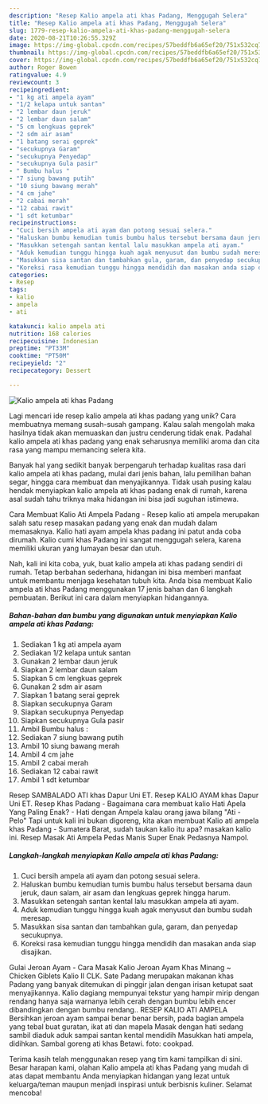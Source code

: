 ```yaml
---
description: "Resep Kalio ampela ati khas Padang, Menggugah Selera"
title: "Resep Kalio ampela ati khas Padang, Menggugah Selera"
slug: 1779-resep-kalio-ampela-ati-khas-padang-menggugah-selera
date: 2020-08-21T10:26:55.329Z
image: https://img-global.cpcdn.com/recipes/57beddfb6a65ef20/751x532cq70/kalio-ampela-ati-khas-padang-foto-resep-utama.jpg
thumbnail: https://img-global.cpcdn.com/recipes/57beddfb6a65ef20/751x532cq70/kalio-ampela-ati-khas-padang-foto-resep-utama.jpg
cover: https://img-global.cpcdn.com/recipes/57beddfb6a65ef20/751x532cq70/kalio-ampela-ati-khas-padang-foto-resep-utama.jpg
author: Roger Bowen
ratingvalue: 4.9
reviewcount: 3
recipeingredient:
- "1 kg ati ampela ayam"
- "1/2 kelapa untuk santan"
- "2 lembar daun jeruk"
- "2 lembar daun salam"
- "5 cm lengkuas geprek"
- "2 sdm air asam"
- "1 batang serai geprek"
- "secukupnya Garam"
- "secukupnya Penyedap"
- "secukupnya Gula pasir"
- " Bumbu halus "
- "7 siung bawang putih"
- "10 siung bawang merah"
- "4 cm jahe"
- "2 cabai merah"
- "12 cabai rawit"
- "1 sdt ketumbar"
recipeinstructions:
- "Cuci bersih ampela ati ayam dan potong sesuai selera."
- "Haluskan bumbu kemudian tumis bumbu halus tersebut bersama daun jeruk, daun salam, air asam dan lengkuas geprek hingga harum."
- "Masukkan setengah santan kental lalu masukkan ampela ati ayam."
- "Aduk kemudian tunggu hingga kuah agak menyusut dan bumbu sudah meresap."
- "Masukkan sisa santan dan tambahkan gula, garam, dan penyedap secukupnya."
- "Koreksi rasa kemudian tunggu hingga mendidih dan masakan anda siap disajikan."
categories:
- Resep
tags:
- kalio
- ampela
- ati

katakunci: kalio ampela ati 
nutrition: 168 calories
recipecuisine: Indonesian
preptime: "PT33M"
cooktime: "PT50M"
recipeyield: "2"
recipecategory: Dessert

---
```



![Kalio ampela ati khas Padang](https://img-global.cpcdn.com/recipes/57beddfb6a65ef20/751x532cq70/kalio-ampela-ati-khas-padang-foto-resep-utama.jpg)

Lagi mencari ide resep kalio ampela ati khas padang yang unik? Cara membuatnya memang susah-susah gampang. Kalau salah mengolah maka hasilnya tidak akan memuaskan dan justru cenderung tidak enak. Padahal kalio ampela ati khas padang yang enak seharusnya memiliki aroma dan cita rasa yang mampu memancing selera kita.

Banyak hal yang sedikit banyak berpengaruh terhadap kualitas rasa dari kalio ampela ati khas padang, mulai dari jenis bahan, lalu pemilihan bahan segar, hingga cara membuat dan menyajikannya. Tidak usah pusing kalau hendak menyiapkan kalio ampela ati khas padang enak di rumah, karena asal sudah tahu triknya maka hidangan ini bisa jadi suguhan istimewa.

Cara Membuat Kalio Ati Ampela Padang - Resep kalio ati ampela merupakan salah satu resep masakan padang yang enak dan mudah dalam memasaknya. Kalio hati ayam ampela khas padang ini patut anda coba dirumah. Kalio cumi khas Padang ini sangat menggugah selera, karena memiliki ukuran yang lumayan besar dan utuh.


Nah, kali ini kita coba, yuk, buat kalio ampela ati khas padang sendiri di rumah. Tetap berbahan sederhana, hidangan ini bisa memberi manfaat untuk membantu menjaga kesehatan tubuh kita. Anda bisa membuat Kalio ampela ati khas Padang menggunakan 17 jenis bahan dan 6 langkah pembuatan. Berikut ini cara dalam menyiapkan hidangannya.

<!--inarticleads1-->

##### Bahan-bahan dan bumbu yang digunakan untuk menyiapkan Kalio ampela ati khas Padang:

1. Sediakan 1 kg ati ampela ayam
1. Sediakan 1/2 kelapa untuk santan
1. Gunakan 2 lembar daun jeruk
1. Siapkan 2 lembar daun salam
1. Siapkan 5 cm lengkuas geprek
1. Gunakan 2 sdm air asam
1. Siapkan 1 batang serai geprek
1. Siapkan secukupnya Garam
1. Siapkan secukupnya Penyedap
1. Siapkan secukupnya Gula pasir
1. Ambil  Bumbu halus :
1. Sediakan 7 siung bawang putih
1. Ambil 10 siung bawang merah
1. Ambil 4 cm jahe
1. Ambil 2 cabai merah
1. Sediakan 12 cabai rawit
1. Ambil 1 sdt ketumbar


Resep SAMBALADO ATI khas Dapur Uni ET. Resep KALIO AYAM khas Dapur Uni ET. Resep Khas Padang - Bagaimana cara membuat kalio Hati Apela Yang Paling Enak? - Hati dengan Ampela kalau orang jawa bilang &#34;Ati - Pelo&#34; Tapi untuk kali ini bukan digoreng, kita akan membuat Kalio ati ampela khas Padang - Sumatera Barat, sudah taukan kalio itu apa? masakan kalio ini. Resep Masak Ati Ampela Pedas Manis Super Enak Pedasnya Nampol. 

<!--inarticleads2-->

##### Langkah-langkah menyiapkan Kalio ampela ati khas Padang:

1. Cuci bersih ampela ati ayam dan potong sesuai selera.
1. Haluskan bumbu kemudian tumis bumbu halus tersebut bersama daun jeruk, daun salam, air asam dan lengkuas geprek hingga harum.
1. Masukkan setengah santan kental lalu masukkan ampela ati ayam.
1. Aduk kemudian tunggu hingga kuah agak menyusut dan bumbu sudah meresap.
1. Masukkan sisa santan dan tambahkan gula, garam, dan penyedap secukupnya.
1. Koreksi rasa kemudian tunggu hingga mendidih dan masakan anda siap disajikan.


Gulai Jeroan Ayam - Cara Masak Kalio Jeroan Ayam Khas Minang ~ Chicken Giblets Kalio II CLK. Sate Padang merupakan makanan khas Padang yang banyak ditemukan di pinggir jalan dengan irisan ketupat saat menyajikannya. Kalio dagiang mempunyai tekstur yang hampir mirip dengan rendang hanya saja warnanya lebih cerah dengan bumbu lebih encer dibandingkan dengan bumbu rendang.. RESEP KALIO ATI AMPELA Bersihkan jeroan ayam sampai benar benar bersih, pada bagian ampela yang tebal buat guratan, ikat ati dan mapela Masak dengan hati sedang sambil diaduk aduk sampai santan kental mendidih Masukkan hati ampela, didihkan. Sambal goreng ati khas Betawi. foto: cookpad. 

Terima kasih telah menggunakan resep yang tim kami tampilkan di sini. Besar harapan kami, olahan Kalio ampela ati khas Padang yang mudah di atas dapat membantu Anda menyiapkan hidangan yang lezat untuk keluarga/teman maupun menjadi inspirasi untuk berbisnis kuliner. Selamat mencoba!
